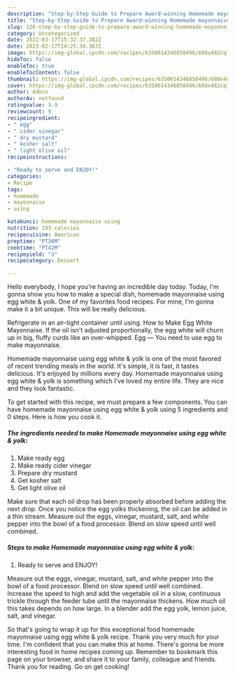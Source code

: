 ```yaml
---
description: "Step-by-Step Guide to Prepare Award-winning Homemade mayonnaise using egg white &amp;amp; yolk"
title: "Step-by-Step Guide to Prepare Award-winning Homemade mayonnaise using egg white &amp;amp; yolk"
slug: 126-step-by-step-guide-to-prepare-award-winning-homemade-mayonnaise-using-egg-white-and-amp-yolk
category: Uncategorized
date: 2022-03-17T15:32:37.282Z
date: 2023-02-17T14:25:34.367Z
image: https://img-global.cpcdn.com/recipes/6350614346858496/680x482cq70/homemade-mayonnaise-using-egg-white-yolk-recipe-main-photo.jpg
hideToc: false
enableToc: true
enableTocContent: false
thumbnail: https://img-global.cpcdn.com/recipes/6350614346858496/680x482cq70/homemade-mayonnaise-using-egg-white-yolk-recipe-main-photo.jpg
cover: https://img-global.cpcdn.com/recipes/6350614346858496/680x482cq70/homemade-mayonnaise-using-egg-white-yolk-recipe-main-photo.jpg
author: Admin
authorAv: notfound
ratingvalue: 3.9
reviewcount: 9
recipeingredient:
- " egg"
- " cider vinegar"
- " dry mustard"
- " kosher salt"
- " light olive oil"
recipeinstructions:

- "Ready to serve and ENJOY!"
categories:
- Recipe
tags:
- homemade
- mayonnaise
- using

katakunci: homemade mayonnaise using 
nutrition: 193 calories
recipecuisine: American
preptime: "PT36M"
cooktime: "PT42M"
recipeyield: "3"
recipecategory: Dessert

---
```



Hello everybody, I hope you're having an incredible day today. Today, I'm gonna show you how to make a special dish, homemade mayonnaise using egg white &amp; yolk. One of my favorites food recipes. For mine, I'm gonna make it a bit unique. This will be really delicious.

Refrigerate in an air-tight container until using. How to Make Egg White Mayonnaise. If the oil isn&#39;t adjusted proportionally, the egg white will churn up in big, fluffy curds like an over-whipped. Egg — You need to use egg to make mayonnaise.

Homemade mayonnaise using egg white &amp; yolk is one of the most favored of recent trending meals in the world. It's simple, it is fast, it tastes delicious. It's enjoyed by millions every day. Homemade mayonnaise using egg white &amp; yolk is something which I've loved my entire life. They are nice and they look fantastic.


To get started with this recipe, we must prepare a few components. You can have homemade mayonnaise using egg white &amp; yolk using 5 ingredients and 0 steps. Here is how you cook it.

<!--inarticleads1-->

##### The ingredients needed to make Homemade mayonnaise using egg white &amp; yolk:

1. Make ready  egg
1. Make ready  cider vinegar
1. Prepare  dry mustard
1. Get  kosher salt
1. Get  light olive oil


Make sure that each oil drop has been properly absorbed before adding the next drop. Once you notice the egg yolks thickening, the oil can be added in a thin stream. Measure out the eggs, vinegar, mustard, salt, and white pepper into the bowl of a food processor. Blend on slow speed until well combined. 

<!--inarticleads2-->

##### Steps to make Homemade mayonnaise using egg white &amp; yolk:


1. Ready to serve and ENJOY!

Measure out the eggs, vinegar, mustard, salt, and white pepper into the bowl of a food processor. Blend on slow speed until well combined. Increase the speed to high and add the vegetable oil in a slow, continuous trickle through the feeder tube until the mayonnaise thickens. How much oil this takes depends on how large. In a blender add the egg yolk, lemon juice, salt, and vinegar. 

So that's going to wrap it up for this exceptional food homemade mayonnaise using egg white &amp; yolk recipe. Thank you very much for your time. I'm confident that you can make this at home. There's gonna be more interesting food in home recipes coming up. Remember to bookmark this page on your browser, and share it to your family, colleague and friends. Thank you for reading. Go on get cooking!
